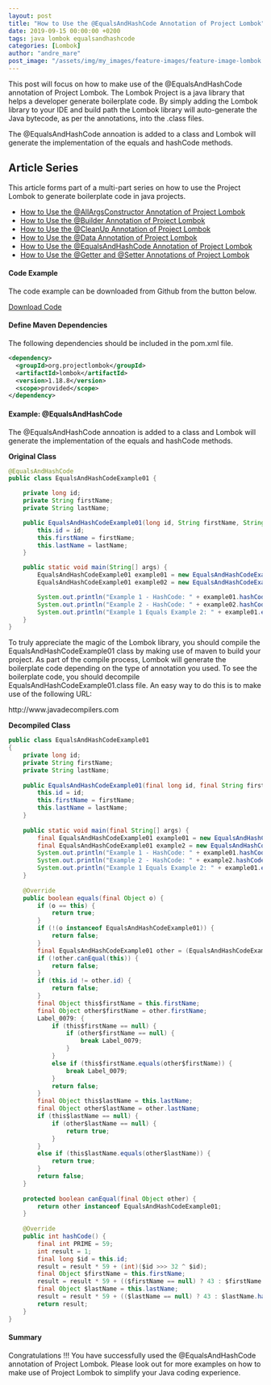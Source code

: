 ```yaml
---
layout: post
title: "How to Use the @EqualsAndHashCode Annotation of Project Lombok"
date: 2019-09-15 00:00:00 +0200
tags: java lombok equalsandhashcode
categories: [Lombok]
author: "andre_mare"
post_image: "/assets/img/my_images/feature-images/feature-image-lombok.png"
---
```


This post will focus on how to make use of the @EqualsAndHashCode annotation of Project Lombok. The Lombok Project is a java library that helps a developer generate boilerplate code. By simply adding the Lombok library to your IDE and build path the Lombok library will auto-generate the Java bytecode, as per the annotations, into the .class files.

The @EqualsAndHashCode annoation is added to a class and Lombok will generate the implementation of the equals and hashCode methods.


## Article Series
This article forms part of a multi-part series on how to use the Project Lombok to generate boilerplate code in java projects.

* [How to Use the @AllArgsConstructor Annotation of Project Lombok][Article1]
* [How to Use the @Builder Annotation of Project Lombok][Article2]
* [How to Use the @CleanUp Annotation of Project Lombok][Article3]
* [How to Use the @Data Annotation of Project Lombok][Article4]
* [How to Use the @EqualsAndHashCode Annotation of Project Lombok][Article5]
* [How to Use the @Getter and @Setter Annotations of Project Lombok][Article6]


#### Code Example
The code example can be downloaded from Github from the button below.

<a href="https://github.com/Code2Bits/Java-Library-Examples/tree/master/Lombok/LombokExamples/src/main/java/com/code2bits/lombok/example/equals" class="btn">Download Code</a>

#### Define Maven Dependencies
The following dependencies should be included in the pom.xml file.
```xml
<dependency>
  <groupId>org.projectlombok</groupId>
  <artifactId>lombok</artifactId>
  <version>1.18.8</version>
  <scope>provided</scope>
</dependency>
```

#### Example: @EqualsAndHashCode
The @EqualsAndHashCode annoation is added to a class and Lombok will generate the implementation of the equals and hashCode methods.

**Original Class**
```java
@EqualsAndHashCode
public class EqualsAndHashCodeExample01 {

    private long id;
    private String firstName;
    private String lastName;

    public EqualsAndHashCodeExample01(long id, String firstName, String lastName) {
        this.id = id;
        this.firstName = firstName;
        this.lastName = lastName;
    }

    public static void main(String[] args) {
        EqualsAndHashCodeExample01 example01 = new EqualsAndHashCodeExample01(1, "Joe", "Soap");
        EqualsAndHashCodeExample01 example02 = new EqualsAndHashCodeExample01(1, "Joe", "Soap");

        System.out.println("Example 1 - HashCode: " + example01.hashCode());
        System.out.println("Example 2 - HashCode: " + example02.hashCode());
        System.out.println("Example 1 Equals Example 2: " + example01.equals(example02));
    }
}
```

To truly appreciate the magic of the Lombok library, you should compile the EqualsAndHashCodeExample01 class by making use of maven to build your project. As part of the compile process, Lombok will generate the boilerplate code depending on the type of annotation you used. To see the boilerplate code, you should decompile EqualsAndHashCodeExample01.class file. An easy way to do this is to make use of the following URL:

<p>http://www.javadecompilers.com</p>

**Decompiled Class**
```java
public class EqualsAndHashCodeExample01
{
    private long id;
    private String firstName;
    private String lastName;
    
    public EqualsAndHashCodeExample01(final long id, final String firstName, final String lastName) {
        this.id = id;
        this.firstName = firstName;
        this.lastName = lastName;
    }
    
    public static void main(final String[] args) {
        final EqualsAndHashCodeExample01 example01 = new EqualsAndHashCodeExample01(1L, "Joe", "Soap");
        final EqualsAndHashCodeExample01 example2 = new EqualsAndHashCodeExample01(1L, "Joe", "Soap");
        System.out.println("Example 1 - HashCode: " + example01.hashCode());
        System.out.println("Example 2 - HashCode: " + example2.hashCode());
        System.out.println("Example 1 Equals Example 2: " + example01.equals(example2));
    }
    
    @Override
    public boolean equals(final Object o) {
        if (o == this) {
            return true;
        }
        if (!(o instanceof EqualsAndHashCodeExample01)) {
            return false;
        }
        final EqualsAndHashCodeExample01 other = (EqualsAndHashCodeExample01)o;
        if (!other.canEqual(this)) {
            return false;
        }
        if (this.id != other.id) {
            return false;
        }
        final Object this$firstName = this.firstName;
        final Object other$firstName = other.firstName;
        Label_0079: {
            if (this$firstName == null) {
                if (other$firstName == null) {
                    break Label_0079;
                }
            }
            else if (this$firstName.equals(other$firstName)) {
                break Label_0079;
            }
            return false;
        }
        final Object this$lastName = this.lastName;
        final Object other$lastName = other.lastName;
        if (this$lastName == null) {
            if (other$lastName == null) {
                return true;
            }
        }
        else if (this$lastName.equals(other$lastName)) {
            return true;
        }
        return false;
    }
    
    protected boolean canEqual(final Object other) {
        return other instanceof EqualsAndHashCodeExample01;
    }
    
    @Override
    public int hashCode() {
        final int PRIME = 59;
        int result = 1;
        final long $id = this.id;
        result = result * 59 + (int)($id >>> 32 ^ $id);
        final Object $firstName = this.firstName;
        result = result * 59 + (($firstName == null) ? 43 : $firstName.hashCode());
        final Object $lastName = this.lastName;
        result = result * 59 + (($lastName == null) ? 43 : $lastName.hashCode());
        return result;
    }
}
```

#### Summary
Congratulations !!! You have successfully used the @EqualsAndHashCode annotation of Project Lombok. Please look out for more examples on how to make use of Project Lombok to simplify your Java coding experience.

[Lombok]:https://projectlombok.org/download
[Install_Maven]:{{site.baseurl}}/how-to-install-maven-on-macos-using-homebrew/
[Install_Java]:{{site.baseurl}}/how-to-install-java-on-macos-using-homebrew/
[Install_STS]:/how-to-install-sts-on-macos-using-homebrew/
[Install_Eclipse]:/how-to-install-eclipse-on-macos-using-homebrew/
[Install_IntelliJ]:/how-to-install-intellij-idea-community-edition-on-macos-using-homebrew/

[Article1]:/how-to-use-the-allargsconstructor-annotation-of-project-lombok/
[Article2]:/how-to-use-the-builder-annotation-of-project-lombok/
[Article3]:/how-to-use-the-cleanup-annotation-of-project-lombok/
[Article4]:/how-to-use-the-data-annotation-of-project-lombok/
[Article5]:/how-to-use-the-equalsandhashcode-annotation-of-project-lombok/
[Article6]:/how-to-use-the-getter-and-setter-annotation-of-project-lombok/